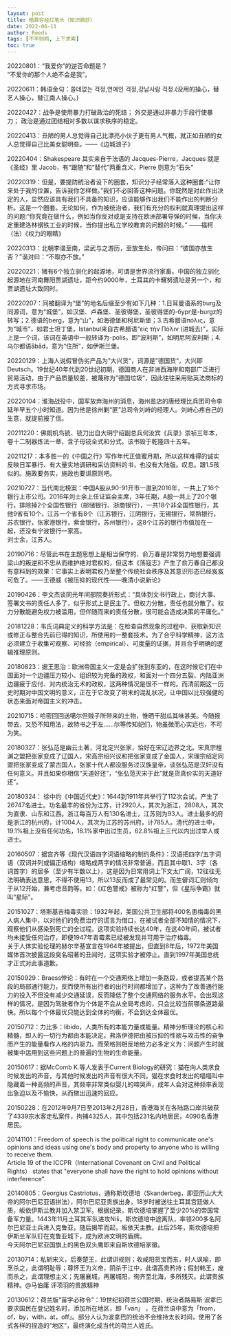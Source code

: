 ```yaml
---
layout: post
title: 皓首穷经烂笔头（知识摘抄）
date: 2022-06-11
author: Reeds
tags: [不平则鸣, 上下求索]
toc: true
---
```


20220801：“我爱你”的逆否命题是？<br>“不爱你的那个人绝不会是我”。

20220611：韩语金句：쓸데없는 걱정,연예인 걱정,강남사람 걱정.(没用的操心，替艺人操心，替江南人操心。)

<!--- more --->

20220427：战争是使用暴力打破政治的死结；
外交是通过非暴力手段行使暴力；
政治是通过团结相对多数以谋求秩序的稳定。 

20220413：丑陋的男人总觉得自己比漂亮小伙子更有男人气概，就正如丑陋的女人总觉得自己比美女聪明些。——《边城浪子》

20220404：Shakespeare 其实来自于法语的 Jacques-Pierre，Jacques 就是《圣经》里 Jacob，有“跟随”和“替代”两重含义，Pierre 则意为“石头”

20220319：但是，要提防统治者设下的圈套，知识分子经常落入这种圈套:“让你来处于我的位置，告诉我你怎样做。”我们不必回答这种问题。你既然是对此作出决定的人，显然应该具有我们不具备的知识，应该能够作出我们不能作出的判断分析。这是一个圈套。无论如何，作为被统治者，我们有充分的权利就真理提出这样的问题:“你究竟在做什么，例如当你反对或是支持在欧洲部署导弹的时候，当你决定重建洛林钢铁工业的时候，当你提出私立学校教育的问题的时候。” ——福柯（法）《权力的眼睛》

20220313：北朝李谐至南，梁武与之游历，至放生处，帝问曰：“彼国亦放生否？”谐对曰：“不取亦不放。” 

20220221：猪有6个独立驯化的起源地，可谓是世界流行家畜。中国的独立驯化起源地在河南舞阳贾湖遗址，距今约9000年，土耳其的卡耀努遗址是另一个，和贾湖遗址大致同时。

20220207：同被翻译为“堡”的地名后缀至少有如下几种：1.日耳曼语系的burg及同源词，意为“城堡”，如汉堡、卢森堡、圣彼得堡，圣彼得堡的-бург是-burgz的转写；2.德语的berg，意为“山”，如海德堡和柯尼斯堡；3.古希腊语πόλις，意为“城市”，如君士坦丁堡，Istanbul来自古希腊语“εἰς τὴν Πόλιν (进城去)”，实际上是一个词，该词在英语中一般转译为-polis，即“波利斯”，如明尼阿波利斯；4.乌尔都语ābād，意为“住所”，如伊斯兰堡。

20220129：上海人说假冒伪劣产品为”大兴货“，词源是”德国货“，大兴即Deutsch。19世纪40年代到20世纪初期，德国商人在非洲西海岸和南部广泛进行贸易活动，由于产品质量较差，被蔑称为”德国垃圾“，因此往往采用贴英法商标的方式寻求市场。

20220104：淮海战役中，国军放弃海州的消息，海州盐店的唐经理比兵团司令李延年早五个小时知道。因为他是徐州剿“匪”总司令刘峙的经理人。刘峙心疼自己的生意，就提前报了信。

20211220：佛朗机鸟铳、铳刀出自大明宁绍副总兵何汝宾《兵录》崇祯三年本，卷十二制器炼法一章，含子母铳全式和分式。该书毁于乾隆四十五年。

20211217：本多胜一的《中国之行》写作年代正值蜜月期，所以这样难得的诚实反映日军暴行、有大量实地调研和采访资料的书，也没有大陆版。叹息。跟1.5孩似的。施政要务实，施政也要讲原则吧。

20210727：当代南北榜案：中国A股从90-91开市一直到2016年，一共上了16个银行上市公司。2016年刘士余上任证监会主席，3年任期，A股一共上了20个银行，排除掉2个全国性银行（邮储银行、浙商银行），一共18个非全国性银行，其他9省有10个，江苏一个省有8个（江苏银行，江阴银行，无锡银行，常熟银行，苏农银行，张家港银行，紫金银行，苏州银行），这8个江苏的银行市值加在一起，还没有宁波银行一家高。<br>刘士余，江苏人。

20190716：尽管此书在主题思想上是相当保守的、俞万春是非常努力地想要强调梁山的叛逆和不忠从而维护绝对君权的，但这本《荡寇志》产生了俞万春自己都没有意料到的效果：它事实上表明君权乃至整个传统社会秩序及其意识形态已经岌岌可危了。——王德威《被压抑的现代性——晚清小说新论》

20190426：李文杰谈同光年间部院奏折形式：“具体到文书行政上，商讨大事、签署文书的责任人多了，似乎形式上是民主了。但权力分散，责任也就分散了。权力分散能避免权力被滥用，但伴随而来的责任分散，很可能会造成决策的平庸化。”

20181228：韦氏词典定义的科学方法是：在检查自然现象的过程中、获取新知识或修正与整合先前已得的知识，所使用的一整套技术。为了合乎科学精神，这方法必须建立于收集可观察、可经验（empirical）、可度量的证据，并且合乎明确的逻辑推理原则。

20180823：据王思治：欧洲帝国主义一定是会扩张到东亚的，在这时候它们在中国面对一个边疆压力较小、组织较为完备的政权，和面对一个四分五裂、内陆亚洲边疆疲于应付、对内统治无术的政权，这两种情况是很不一样的。而清前期这一历史时期对中国文明的意义，正在于它改变了明末的混乱状况，让中国以比较强健的状态来面对帝国主义的冲击。

20210715：哈密回回送噶尔但贼子所带来的土物，惟晒干甜瓜其味甚美。今随报带去，又恐不知用法，故特书之于左……尔等传知妃们，物虽微而心实远也，不可为笑。

20180327：张弘范是幽云土著，河北定兴张家，恰好在宋辽边界之北。宋真宗檀渊之盟把张家变成了辽国人，宋高宗绍兴议和把张家变成了金国人，宋理宗绍定同盟把张家变成了蒙古国人，张家十代人都没服务过汉族皇帝，谈张弘范是汉奸没有任何意义。并且如果你相信“天道好还”，“张弘范灭宋于此”就是货真价实的天道好还”。

20180324： 徐中约《中国近代史》：1644到1911年共举行了112次会试，产生了26747名进士。功名最丰的省份为江苏，计2920人，其次为浙江，2808人，其次为直隶、山东和江西。浙江每百万人有130名进士，江苏则为93人。进士最多的府是浙江的杭州府，计1004人，其次为江苏的苏州府，计785人。清代的进士中，19.1%祖上没有任何功名，18.1%家中出过生员，62.8%祖上三代以内出过举人或进士。

20160507：据宫齐等《现代汉语四字词语缩略的制约条件》：汉语把四字/五字词语（双词并列或偏正结构）缩略成两字的情况非常普遍，而且其中取1、3字（各词首字）的居多（至少有半数以上），这是因为日常用词上下文太广阔，12往往无法明确表达意思，不得不使用13，所以13反而成了最常见的。而生僻词汇则倾向于从12开始，兼考虑音韵等。如：《红色警戒》被称为“红警”，但《星际争霸》就叫“星际”。

20151027：塔斯基吉梅毒实验：1932年起，美国公共卫生部将400名患梅毒的黑人病人集中，以对他们的免费治疗的谎言为借口，在被试者全部不知情的情况下，观察他们从感染到死亡的全过程。这项实验持续长达40年，在这40年间，被试者均未接受任何治疗，即便1947年青霉素已经被发现并可用于治疗梅毒。<br>关于人体实验伦理的赫尔辛基宣言在1964年被提出，但直到8年后，1972年美国媒体首次披露这段臭名昭著的丑闻时，这项实验才被停止。直到1997年美国总统才正式对此事道歉。

20150929：Braess悖论：有时在一个交通网络上增加一条路段，或者提高某个路段的局部通行能力，反而使所有出行者的出行时间都增加了，这种为了改善通行能力的投入不但没有减少交通延误，反而降低了整个交通网络的服务水平。会出现这样的情况，是因为驾驶者作为个体是不会从全局考虑的，只会比较当前哪条道路最快。所以每个个体最优只能达到全体的均衡，不会到达全体最优。

20150712：力比多：libido，人类所有的本能力量或能量。精神分析理论的核心和精髓，即人的一切行为都由本能决定。弗洛伊德把由被压抑的性欲与攻击性的奋争而产生的能量看作人格的内驱力。而荣格则相反地给力必多定义为：问题产生时就被集中运用到这些问题上的普遍的生物的生命能量。

20150617：据McComb K.等人发表于Current Biology的研究：猫在向人类求食时候发出的声音，与其他时候发出的声音有很大不同。猫在求食时发出的喵喵叫中隐藏着一种高频的声音，其频率非常类似婴儿的啼哭声，成年人会对这种频率表现出急迫以及不愉快，从而做出迅速的回应。

20150228：在2012年9月7日至2013年2月28日，香港海关在各陆路口岸共破获了4339宗水客走私案件，拘捕4325人，其中包括231名内地居民，4090名香港居民。

20141101：Freedom of speech is the political right to communicate one's opinions and ideas using one's body and property to anyone who is willing to receive them. <br>Article 19 of the ICCPR（International Covenant on Civil and Political Rights） states that "everyone shall have the right to hold opinions without interference".

20140805：Georgius Castriotus，通称斯坎德培（Skanderbeg，即亚历山大大帝的阿尔巴尼亚语拼法），阿尔巴尼亚贵族出身，18岁时被送往土耳其宫廷做人质，皈依伊斯兰教并加入禁卫军。根据纪录，斯坎德培掌握了至少20%的帝国常备军力量。1443年11月土耳其军队进攻Niš，斯坎德培中途离队，率领200多名阿尔巴尼亚士兵进入克鲁亚，随后揭竿而起，皈依天主教。此后25年，斯坎德培把伊斯兰军队钉在克鲁亚城下，成为欧洲文明的盾牌。<br>今天阿尔巴尼亚国旗上的黑色双头鹰即来自斯坎德培家徽。

20130714：私斩宋义，后奏楚王，此谓讲规则；收咸阳货宝而东，时人讽喻，即烹杀之，此谓明耻辱；尊怀王为义帝，阴杀于江中，此谓高贵矜持；假封韩王，废而杀之，此谓理想主义；先屠襄城，再屠城阳，徇齐至北海，多所残灭。此谓贵族精神。@马伯庸 评项羽的贵族精神

20130612：荷兰版“苗字必称令”：19世纪初荷兰公国时期，统治者路易斯·波拿巴要求国民在登记姓名时，添加所在地区，即「van」 ，在荷兰语中意为「from，of，by，with，at，off」。部分人认为波拿巴的统治不会维持太长时间，使用了各式各样的捏造的“地区”，最终演化成当代的荷兰人姓氏。
